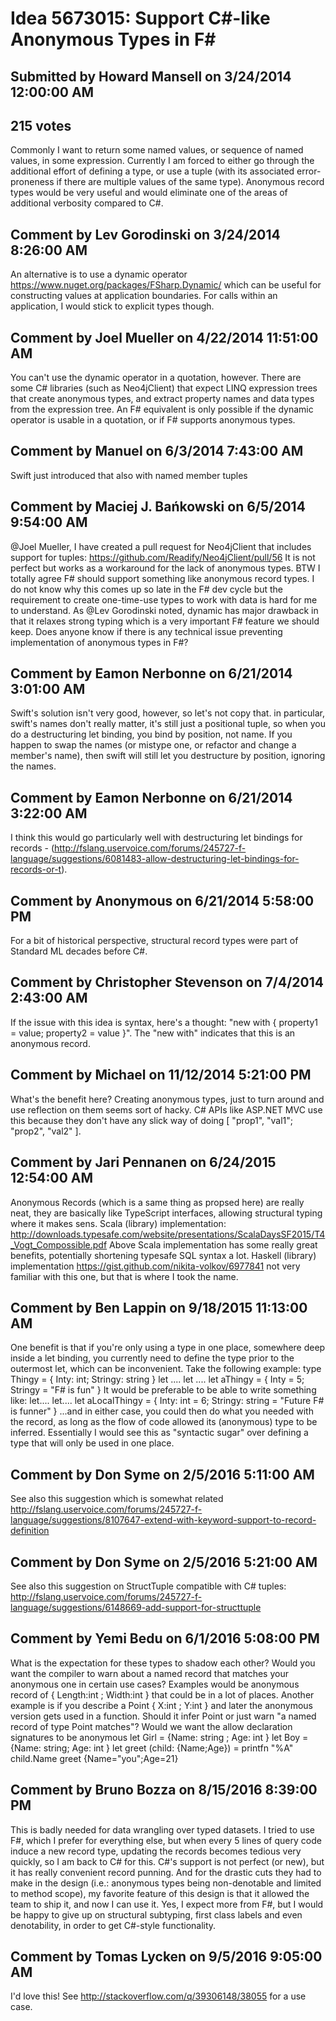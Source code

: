 # Idea 5673015: Support C#-like Anonymous Types in F#

## Submitted by Howard Mansell on 3/24/2014 12:00:00 AM

## 215 votes

Commonly I want to return some named values, or sequence of named values, in some expression. Currently I am forced to either go through the additional effort of defining a type, or use a tuple (with its associated error-proneness if there are multiple values of the same type). Anonymous record types would be very useful and would eliminate one of the areas of additional verbosity compared to C#.


## Comment by Lev Gorodinski on 3/24/2014 8:26:00 AM

An alternative is to use a dynamic operator https://www.nuget.org/packages/FSharp.Dynamic/ which can be useful for constructing values at application boundaries. For calls within an application, I would stick to explicit types though.

## Comment by Joel Mueller on 4/22/2014 11:51:00 AM

You can't use the dynamic operator in a quotation, however. There are some C# libraries (such as Neo4jClient) that expect LINQ expression trees that create anonymous types, and extract property names and data types from the expression tree. An F# equivalent is only possible if the dynamic operator is usable in a quotation, or if F# supports anonymous types.

## Comment by Manuel on 6/3/2014 7:43:00 AM

Swift just introduced that also with named member tuples

## Comment by Maciej J. Bańkowski on 6/5/2014 9:54:00 AM

@Joel Mueller, I have created a pull request for Neo4jClient that includes support for tuples: https://github.com/Readify/Neo4jClient/pull/56 It is not perfect but works as a workaround for the lack of anonymous types.
BTW I totally agree F# should support something like anonymous record types. I do not know why this comes up so late in the F# dev cycle but the requirement to create one-time-use types to work with data is hard for me to understand. As @Lev Gorodinski noted, dynamic has major drawback in that it relaxes strong typing which is a very important F# feature we should keep.
Does anyone know if there is any technical issue preventing implementation of anonymous types in F#?

## Comment by Eamon Nerbonne on 6/21/2014 3:01:00 AM

Swift's solution isn't very good, however, so let's not copy that. in particular, swift's names don't really matter, it's still just a positional tuple, so when you do a destructuring let binding, you bind by position, not name. If you happen to swap the names (or mistype one, or refactor and change a member's name), then swift will still let you destructure by position, ignoring the names.

## Comment by Eamon Nerbonne on 6/21/2014 3:22:00 AM

I think this would go particularly well with destructuring let bindings for records - (http://fslang.uservoice.com/forums/245727-f-language/suggestions/6081483-allow-destructuring-let-bindings-for-records-or-t).

## Comment by Anonymous on 6/21/2014 5:58:00 PM

For a bit of historical perspective, structural record types were part of Standard ML decades before C#.

## Comment by Christopher Stevenson on 7/4/2014 2:43:00 AM

If the issue with this idea is syntax, here's a thought: "new with { property1 = value; property2 = value }". The "new with" indicates that this is an anonymous record.

## Comment by Michael on 11/12/2014 5:21:00 PM

What's the benefit here? Creating anonymous types, just to turn around and use reflection on them seems sort of hacky. C# APIs like ASP.NET MVC use this because they don't have any slick way of doing [ "prop1", "val1"; "prop2", "val2" ].

## Comment by Jari Pennanen on 6/24/2015 12:54:00 AM

Anonymous Records (which is a same thing as propsed here) are really neat, they are basically like TypeScript interfaces, allowing structural typing where it makes sens.
Scala (library) implementation: http://downloads.typesafe.com/website/presentations/ScalaDaysSF2015/T4_Vogt_Compossible.pdf
Above Scala implementation has some really great benefits, potentially shortening typesafe SQL syntax a lot.
Haskell (library) implementation https://gist.github.com/nikita-volkov/6977841 not very familiar with this one, but that is where I took the name.

## Comment by Ben Lappin on 9/18/2015 11:13:00 AM

One benefit is that if you're only using a type in one place, somewhere deep inside a let binding, you currently need to define the type prior to the outermost let, which can be inconvenient. Take the following example:
type Thingy = { Inty: int; Stringy: string }
let ....
let ....
let aThingy = { Inty = 5; Stringy = "F# is fun" }
It would be preferable to be able to write something like:
let....
let....
let aLocalThingy = { Inty: int = 6; Stringy: string = "Future F# is funner" }
...and in either case, you could then do what you needed with the record, as long as the flow of code allowed its (anonymous) type to be inferred.
Essentially I would see this as "syntactic sugar" over defining a type that will only be used in one place.

## Comment by Don Syme on 2/5/2016 5:11:00 AM

See also this suggestion which is somewhat related http://fslang.uservoice.com/forums/245727-f-language/suggestions/8107647-extend-with-keyword-support-to-record-definition

## Comment by Don Syme on 2/5/2016 5:21:00 AM

See also this suggestion on StructTuple compatible with C# tuples: http://fslang.uservoice.com/forums/245727-f-language/suggestions/6148669-add-support-for-structtuple

## Comment by Yemi Bedu on 6/1/2016 5:08:00 PM

What is the expectation for these types to shadow each other?
Would you want the compiler to warn about a named record that matches your anonymous one in certain use cases?
Examples would be anonymous record of { Length:int ; Width:int } that could be in a lot of places.
Another example is if you describe a Point { X:int ; Y:int } and later the anonymous version gets used in a function.
Should it infer Point or just warn "a named record of type Point matches"?
Would we want the allow declaration signatures to be anonymous
let Girl = {Name: string ; Age: int }
let Boy = {Name: string; Age: int }
let greet (child: {Name;Age}) = printfn "%A" child.Name
greet {Name="you";Age=21}

## Comment by Bruno Bozza on 8/15/2016 8:39:00 PM

This is badly needed for data wrangling over typed datasets. I tried to use F#, which I prefer for everything else, but when every 5 lines of query code induce a new record type, updating the records becomes tedious very quickly, so I am back to C# for this.
C#'s support is not perfect (or new), but it has really convenient record punning. And for the drastic cuts they had to make in the design (i.e.: anonymous types being non-denotable and limited to method scope), my favorite feature of this design is that it allowed the team to ship it, and now I can use it. Yes, I expect more from F#, but I would be happy to give up on structural subtyping, first class labels and even denotability, in order to get C#-style functionality.

## Comment by Tomas Lycken on 9/5/2016 9:05:00 AM

I'd love this! See http://stackoverflow.com/q/39306148/38055 for a use case.
